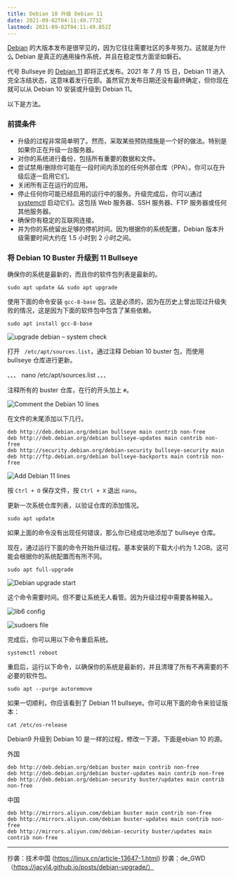 ```yaml
---
title: Debian 10 升级 Debian 11
date: 2021-09-02T04:11:49.773Z
lastmod: 2021-09-02T04:11:49.852Z
---
```

[Debian](https://www.debian.org/) 的大版本发布是很罕见的，因为它往往需要社区的多年努力。这就是为什么 Debian 是真正的通用操作系统，并且在稳定性方面坚如磐石。

代号 Bullseye 的 [Debian 11](https://www.debugpoint.com/2021/05/debian-11-features/) 即将正式发布。2021 年 7 月 15 日，Debian 11 进入完全冻结状态，这意味着发行在即。虽然官方发布日期还没有最终确定，但你现在就可以从 Debian 10 安装或升级到 Debian 11。

以下是方法。

### 前提条件

- 升级的过程非常简单明了。然而，采取某些预防措施是一个好的做法。特别是如果你正在升级一台服务器。
- 对你的系统进行备份，包括所有重要的数据和文件。
- 尝试禁用/删除你可能在一段时间内添加的任何外部仓库（PPA）。你可以在升级后逐一启用它们。
- 关闭所有正在运行的应用。
- 停止任何你可能已经启用的运行中的服务。升级完成后，你可以通过 [systemctl](https://www.debugpoint.com/2020/12/systemd-systemctl-service/) 启动它们。这包括 Web 服务器、SSH 服务器、FTP 服务器或任何其他服务器。
- 确保你有稳定的互联网连接。
- 并为你的系统留出足够的停机时间。因为根据你的系统配置，Debian 版本升级需要时间大约在 1.5 小时到 2 小时之间。

### 将 Debian 10 Buster 升级到 11 Bullseye

确保你的系统是最新的，而且你的软件包列表是最新的。

```
sudo apt update && sudo apt upgrade
```

使用下面的命令安装 `gcc-8-base` 包。这是必须的，因为在历史上曾出现过升级失败的情况，这是因为下面的软件包中包含了某些依赖。

```
sudo apt install gcc-8-base
```

![upgrade debian – system check](https://img.linux.net.cn/data/attachment/album/202108/04/114435o024zj0x0hy4vtxm.jpg)

打开 ` /etc/apt/sources.list`，通过注释 Debian 10 buster 包，而使用 bullseye 仓库进行更新。

、、、
nano /etc/apt/sources.list
、、、

注释所有的 buster 仓库，在行的开头加上 `#`。

![Comment the Debian 10 lines](https://img.linux.net.cn/data/attachment/album/202108/04/114436hmapipjumm4k5443.jpg)

在文件的末尾添加以下几行。

```
deb http://deb.debian.org/debian bullseye main contrib non-free
deb http://deb.debian.org/debian bullseye-updates main contrib non-free
deb http://security.debian.org/debian-security bullseye-security main
deb http://ftp.debian.org/debian bullseye-backports main contrib non-free
```

![Add Debian 11 lines](https://img.linux.net.cn/data/attachment/album/202108/04/114436n0qqjzqs43zqjv3q.jpg)

按 `Ctrl + O` 保存文件，按 `Ctrl + X` 退出 `nano`。

更新一次系统仓库列表，以验证仓库的添加情况。

```
sudo apt update
```

如果上面的命令没有出现任何错误，那么你已经成功地添加了 bullseye 仓库。

现在，通过运行下面的命令开始升级过程。基本安装的下载大小约为 1.2GB。这可能会根据你的系统配置而有所不同。

```
sudo apt full-upgrade
```

![Debian upgrade start](https://img.linux.net.cn/data/attachment/album/202108/04/114436z9i7iyq7xkzy9iec.jpg)


这个命令需要时间。但不要让系统无人看管。因为升级过程中需要各种输入。

![lib6 config](https://img.linux.net.cn/data/attachment/album/202108/04/114437isatsv93a9krva0r.jpg)


![sudoers file](https://img.linux.net.cn/data/attachment/album/202108/04/114437iknli2hdali27tpk.jpg)


完成后，你可以用以下命令重启系统。

```
systemctl reboot
```

重启后，运行以下命令，以确保你的系统是最新的，并且清理了所有不再需要的不必要的软件包。

```
sudo apt --purge autoremove
```

如果一切顺利，你应该看到了 Debian 11 bullseye。你可以用下面的命令来验证版本：

```
cat /etc/os-release
```

Debian9 升级到 Debian 10 是一样的过程，修改一下源，下面是ebian 10 的源。


外国

```
deb http://deb.debian.org/debian buster main contrib non-free
deb http://deb.debian.org/debian buster-updates main contrib non-free
deb http://deb.debian.org/debian-security buster/updates main contrib non-free
```

中国

```
deb http://mirrors.aliyun.com/debian buster main contrib non-free
deb http://mirrors.aliyun.com/debian buster-updates main contrib non-free
deb http://mirrors.aliyun.com/debian-security buster/updates main contrib non-free
```

-------
抄袭：技术中国 (https://linux.cn/article-13647-1.html)
抄袭：de_GWD （https://jacyl4.github.io/posts/debian-upgrade/）